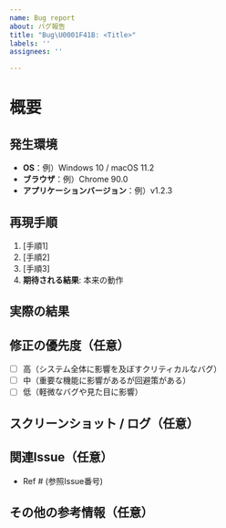 ```yaml
---
name: Bug report
about: バグ報告
title: "Bug\U0001F41B: <Title>"
labels: ''
assignees: ''

---
```


# 概要
<!-- 発生している問題やバグの概要を記述 -->

## 発生環境

- **OS**：例）Windows 10 / macOS 11.2
- **ブラウザ**：例）Chrome 90.0
- **アプリケーションバージョン**：例）v1.2.3

## 再現手順
<!-- バグが再現する手順を記載。具体的な手順が分かるようにステップごとに書きます -->
1. [手順1]
2. [手順2]
3. [手順3]
4. **期待される結果**: 本来の動作

## 実際の結果
<!-- バグ発生時の実際の動作や表示されるエラーメッセージについて記載 -->

## 修正の優先度（任意）

- [ ] 高（システム全体に影響を及ぼすクリティカルなバグ）
- [ ] 中（重要な機能に影響があるが回避策がある）
- [ ] 低（軽微なバグや見た目に影響）

## スクリーンショット / ログ（任意）
<!-- バグが発生した際のスクリーンショットやエラーログがあれば添付 -->

## 関連Issue（任意）
<!-- 関連するIssueやプルリクエストがあれば、リンクを記載 -->
- Ref # (参照Issue番号)

## その他の参考情報（任意）
<!-- 参考になりそうな資料や関連リンクなどがあれば記載 -->

